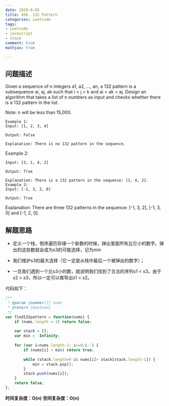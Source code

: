 ```yaml
---
date: 2020-8-05
title: 456. 132 Pattern
categories: Leetcode
tags: 
- Leetcode
- javascript
- stack
comment: true
mathjax: true

---
```


## 问题描述

Given a sequence of n integers a1, a2, ..., an, a 132 pattern is a subsequence ai, aj, ak such that i < j < k and ai < ak < aj. Design an algorithm that takes a list of n numbers as input and checks whether there is a 132 pattern in the list.

Note: n will be less than 15,000.

```
Example 1:
Input: [1, 2, 3, 4]

Output: False

Explanation: There is no 132 pattern in the sequence.
```
<!--more-->
Example 2:
```
Input: [3, 1, 4, 2]

Output: True

Explanation: There is a 132 pattern in the sequence: [1, 4, 2].
Example 3:
Input: [-1, 3, 2, 0]

Output: True
```

Explanation: There are three 132 patterns in the sequence: [-1, 3, 2], [-1, 3, 0] and [-1, 2, 0].

## 解题思路

- 定义一个栈，倒序遍历存储一个新数的时候，弹出里面所有比它小的数字。弹出的这些数就会成为s3的可能选择，记为min

- 我们维护s3的最大选择（它一定是从栈中最后一个被弹出的数字）；

- 一旦我们遇到一个比s3小的数，就说明我们找到了合法的序列s1 < s3。由于s2 > s3，所以一定可以推导出s1 < s2。

代码如下：

```javascript
/**
 * @param {number[]} nums
 * @return {boolean}
 */
var find132pattern = function(nums) {
    if (nums.length < 3) return false;
    
    var stack = [];
    var min = -Infinity;
    
    for (var i=nums.length-1; i>=0;i--) {
        if (nums[i] < min) return true;
        
        while (stack.length>0 && nums[i]> stack[stack.length-1]) {
            min = stack.pop();
        }
        stack.push(nums[i]);
    }
    return false;
};
```

**时间复杂度：O(n)**
**空间复杂度：O(n)**